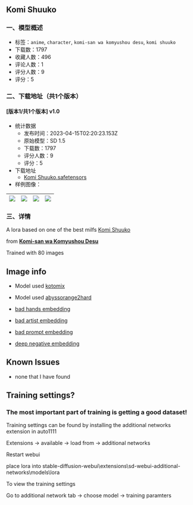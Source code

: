 ## Komi Shuuko
### 一、模型概述

- 标签：`anime`, `character`, `komi-san wa komyushou desu`, `komi shuuko`
- 下载数：1797
- 收藏人数：496
- 评论人数：1
- 评分人数：9
- 评分：5

### 二、下载地址（共1个版本）

#### [版本1/共1个版本] v1.0

- 统计数据
  - 发布时间：2023-04-15T02:20:23.153Z
  - 原始模型：SD 1.5
  - 下载数：1797
  - 评分人数：9
  - 评分：5
- 下载地址
  - [Komi Shuuko.safetensors](https://civitai.com/api/download/models/46014)
- 样例图像：

| <img src="https://image.civitai.com/xG1nkqKTMzGDvpLrqFT7WA/3acedddc-bbfb-45c8-b123-d1b0132c2f00/width=450/497791.jpeg" /> | <img src="https://image.civitai.com/xG1nkqKTMzGDvpLrqFT7WA/01d6f956-b475-4d40-b1b8-9f9433187a00/width=450/497789.jpeg" /> | <img src="https://image.civitai.com/xG1nkqKTMzGDvpLrqFT7WA/526dd9f7-076f-48c8-7a5a-ab81cd7b1b00/width=450/497792.jpeg" /> | <img src="https://image.civitai.com/xG1nkqKTMzGDvpLrqFT7WA/b16bb026-2db0-40a3-3797-ab7caeb82700/width=450/497788.jpeg" /> |
| ---- | ---- | ---- | ---- |


### 三、详情
<p>A lora based on one of the best milfs <a rel="ugc" href="https://komisan.fandom.com/wiki/Komi_Shuuko">Komi Shuuko</a></p><p>from <a rel="ugc" href="Komi-san wa Komyushou Desu"><strong>Komi-san wa Komyushou Desu</strong></a></p><p></p><p>Trained with 80 images</p><h2></h2><h2>Image info</h2><ul><li><p>Model used <a target="_blank" rel="ugc" href="https://civitai.com/models/5245/kotosmix">kotomix</a></p></li><li><p>Model used <a target="_blank" rel="ugc" href="https://huggingface.co/WarriorMama777/OrangeMixs/blob/main/Models/AbyssOrangeMix2/AbyssOrangeMix2_hard.safetensors">abyssorange2hard</a></p></li><li><p><a target="_blank" rel="ugc" href="https://huggingface.co/yesyeahvh/bad-hands-5/blob/main/bad-hands-5.pt">bad hands embedding</a></p></li><li><p><a target="_blank" rel="ugc" href="https://huggingface.co/NiXXerHATTER59/bad-artist/blob/main/bad-artist.pt">bad artist embedding</a></p></li><li><p><a target="_blank" rel="ugc" href="https://huggingface.co/embed/bad_prompt/blob/main/bad_prompt_version2.pt">bad prompt embedding</a></p></li><li><p><a target="_blank" rel="ugc" href="https://civitai.com/models/4629/deep-negative-v1x">deep negative embedding</a></p></li></ul><h2>Known Issues</h2><ul><li><p>none that I have found</p></li></ul><p></p><h2>Training settings?</h2><h3>The most important part of training is getting a good dataset!</h3><p>Training settings can be found by installing the additional networks extension in auto1111</p><p>Extensions -&gt; available -&gt; load from -&gt; additional networks</p><p>Restart webui</p><p>place lora into stable-diffusion-webui\extensions\sd-webui-additional-networks\models\lora</p><p>To view the training settings</p><p>Go to additional network tab -&gt; choose model -&gt; training paramters</p>
